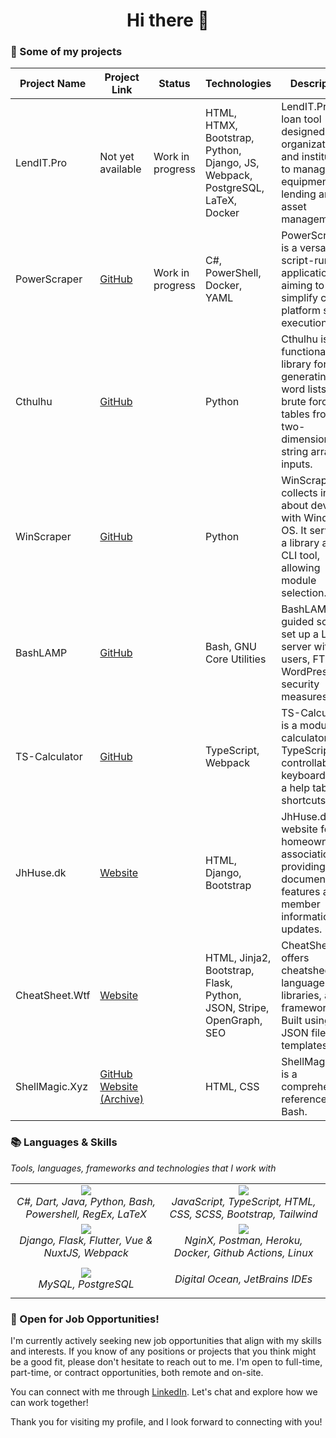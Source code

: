 <h1 align="center">Hi there 👋</h1>

### 📃 Some of my projects
| Project Name                                       | Project Link                                       | Status                | Technologies                                                    | Description                                                                                                       |
|----------------------------------------------------|----------------------------------------------------|-----------------------|----------------------------------------------------------------|-------------------------------------------------------------------------------------------------------------------|
| LendIT.Pro                                         | Not yet available       | Work in progress      | HTML, HTMX, Bootstrap, Python, Django, JS, Webpack, PostgreSQL, LaTeX, Docker | LendIT.Pro is a loan tool designed for organizations and institutions to manage IT equipment lending and asset management. |
| PowerScraper                                      | [GitHub](https://github.com/blue-hexagon/PowerScraper)   | Work in progress       | C#, PowerShell, Docker, YAML                                  | PowerScraper is a versatile script-runner application aiming to simplify cross-platform script execution. |
| Cthulhu                                            | [GitHub](https://github.com/blue-hexagon/Cthulhu)             |                       | Python                                                         | Cthulhu is a functional library for generating word lists and brute force tables from two-dimensional string array inputs.    |
| WinScraper                                        | [GitHub](https://github.com/blue-hexagon/WinScraper)       |                       | Python                                                         | WinScraper collects info about devices with Windows OS. It serves as a library and CLI tool, allowing module selection. |
| BashLAMP                                          | [GitHub](https://github.com/blue-hexagon/BashLAMP)           |                       | Bash, GNU Core Utilities                                      | BashLAMP is a guided script to set up a LAMP server with users, FTP, WordPress, and security measures.         |
| TS-Calculator                                     | [GitHub](https://github.com/blue-hexagon/TS-Calculator) |                       | TypeScript, Webpack                                          | TS-Calculator is a modular calculator in TypeScript, controllable by keyboard with a help table for shortcuts. |
| JhHuse.dk                                          | [Website](https://www.jhhuse.dk)                     	 |                       | HTML, Django, Bootstrap                                      | JhHuse.dk is a website for a homeowner association, providing document features and member information updates. |
| CheatSheet.Wtf                                    | [Website](https://www.cheatsheet.wtf)          	 |                       | HTML, Jinja2, Bootstrap, Flask, Python, JSON, Stripe, OpenGraph, SEO | CheatSheet.Wtf offers cheatsheets for languages, libraries, and frameworks. Built using JSON files and templates. |
| ShellMagic.Xyz                                    | [GitHub](https://github.com/blue-hexagon/ShellMagic) [Website (Archive)](https://web.archive.org/web/20200411230156/https:/shellmagic.xyz/) 	 |                       | HTML, CSS                                                     | ShellMagic.Xyz is a comprehensive reference for Bash.                                                       |


### 📚 Languages & Skills
*Tools, languages, frameworks and technologies that I work with*
<table align="center">
<tr>
<td align="center">
<img src="https://skillicons.dev/icons?i=cs,dart,java,python,bash,powershell,regex,latex&theme=light"/>
<br>
<i align="">C#, Dart, Java, Python, Bash, Powershell, RegEx, LaTeX</i>
</td>
<td align="center">
<img src="https://skillicons.dev/icons?i=javascript,typescript,html,css,sass,bootstrap,tailwind&theme=light"/>
<br>
<i align="center">JavaScript, TypeScript, HTML, CSS, SCSS, Bootstrap, Tailwind</i>
</td>
</tr>
    
<tr>
<td align="center">
<img src="https://skillicons.dev/icons?i=django,flask,flutter,nuxtjs,webpack&theme=light"/>
<br>
<i align="center">Django, Flask, Flutter, Vue & NuxtJS, Webpack</i>
</td>
<td align="center">
<img src="https://skillicons.dev/icons?i=nginx,postman,heroku,docker,githubactions,linux&theme=light"/>
<br>
<i align="center">NginX, Postman, Heroku, Docker, Github Actions, Linux</i>
</td>
</tr>
    
<tr>
<td align="center">
<img src="https://skillicons.dev/icons?i=mysql,postgres&theme=light"/>
<br>
<i align="center">MySQL, PostgreSQL</i>
</td>
    
<td align="center">

<i align="center">Digital Ocean, JetBrains IDEs</i>
</td>
</tr>
</table>

### 💼 Open for Job Opportunities!
I'm currently actively seeking new job opportunities that align with my skills and interests. If you know of any positions or projects that you think might be a good fit, please don't hesitate to reach out to me. I'm open to full-time, part-time, or contract opportunities, both remote and on-site.

You can connect with me through [LinkedIn](https://www.linkedin.com/in/ab0f7c-107b94b9/). Let's chat and explore how we can work together!

Thank you for visiting my profile, and I look forward to connecting with you!
